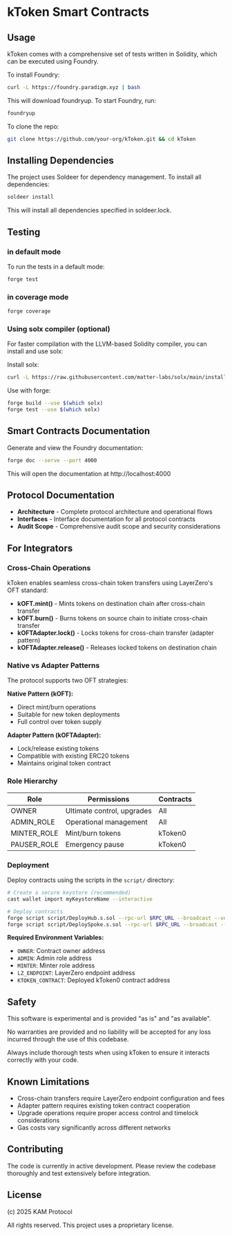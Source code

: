 # kToken Smart Contracts

## Usage

kToken comes with a comprehensive set of tests written in Solidity, which can be executed using Foundry.

To install Foundry:

```bash
curl -L https://foundry.paradigm.xyz | bash
```

This will download foundryup. To start Foundry, run:

```bash
foundryup
```

To clone the repo:

```bash
git clone https://github.com/your-org/kToken.git && cd kToken
```

## Installing Dependencies

The project uses Soldeer for dependency management. To install all dependencies:

```bash
soldeer install
```

This will install all dependencies specified in soldeer.lock.

## Testing

### in default mode

To run the tests in a default mode:

```bash
forge test
```

### in coverage mode

```bash
forge coverage
```

### Using solx compiler (optional)

For faster compilation with the LLVM-based Solidity compiler, you can install and use solx:

Install solx:

```bash
curl -L https://raw.githubusercontent.com/matter-labs/solx/main/install-solx | bash
```

Use with forge:

```bash
forge build --use $(which solx)
forge test --use $(which solx)
```

## Smart Contracts Documentation

Generate and view the Foundry documentation:

```bash
forge doc --serve --port 4000
```

This will open the documentation at http://localhost:4000

## Protocol Documentation

- **Architecture** - Complete protocol architecture and operational flows
- **Interfaces** - Interface documentation for all protocol contracts  
- **Audit Scope** - Comprehensive audit scope and security considerations

## For Integrators

### Cross-Chain Operations

kToken enables seamless cross-chain token transfers using LayerZero's OFT standard:

- **kOFT.mint()** - Mints tokens on destination chain after cross-chain transfer
- **kOFT.burn()** - Burns tokens on source chain to initiate cross-chain transfer
- **kOFTAdapter.lock()** - Locks tokens for cross-chain transfer (adapter pattern)
- **kOFTAdapter.release()** - Releases locked tokens on destination chain

### Native vs Adapter Patterns

The protocol supports two OFT strategies:

**Native Pattern (kOFT):**

- Direct mint/burn operations
- Suitable for new token deployments
- Full control over token supply

**Adapter Pattern (kOFTAdapter):**

- Lock/release existing tokens
- Compatible with existing ERC20 tokens
- Maintains original token contract

### Role Hierarchy

| Role | Permissions | Contracts |
|------|-------------|-----------|
| OWNER | Ultimate control, upgrades | All |
| ADMIN_ROLE | Operational management | All |
| MINTER_ROLE | Mint/burn tokens | kToken0 |
| PAUSER_ROLE | Emergency pause | kToken0 |

### Deployment

Deploy contracts using the scripts in the `script/` directory:

```bash
# Create a secure keystore (recommended)
cast wallet import myKeystoreName --interactive

# Deploy contracts
forge script script/DeployHub.s.sol --rpc-url $RPC_URL --broadcast --verify --account myKeystoreName --sender <accountAddress>
forge script script/DeploySpoke.s.sol --rpc-url $RPC_URL --broadcast --verify --account myKeystoreName --sender <accountAddress>
```

**Required Environment Variables:**

- `OWNER`: Contract owner address
- `ADMIN`: Admin role address  
- `MINTER`: Minter role address
- `LZ_ENDPOINT`: LayerZero endpoint address
- `KTOKEN_CONTRACT`: Deployed kToken0 contract address

## Safety

This software is experimental and is provided "as is" and "as available".

No warranties are provided and no liability will be accepted for any loss incurred through the use of this codebase.

Always include thorough tests when using kToken to ensure it interacts correctly with your code.

## Known Limitations

- Cross-chain transfers require LayerZero endpoint configuration and fees
- Adapter pattern requires existing token contract cooperation
- Upgrade operations require proper access control and timelock considerations
- Gas costs vary significantly across different networks

## Contributing

The code is currently in active development. Please review the codebase thoroughly and test extensively before integration.

## License

(c) 2025 KAM Protocol

All rights reserved. This project uses a proprietary license.
